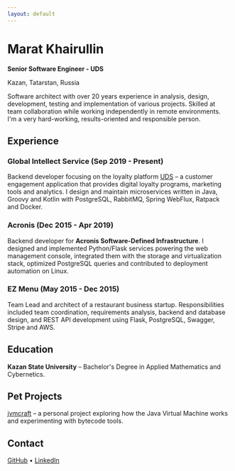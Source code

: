 ```yaml
---
layout: default
---
```


# Marat Khairullin

**Senior Software Engineer - UDS**

Kazan, Tatarstan, Russia

Software architect with over 20 years experience in analysis, design, development, testing and implementation of various projects. Skilled at team collaboration while working independently in remote environments. I'm a very hard-working, results-oriented and responsible person.

## Experience

### Global Intellect Service (Sep 2019 - Present)
Backend developer focusing on the loyalty platform [UDS](https://uds.app/) – a
customer engagement application that provides digital loyalty programs,
marketing tools and analytics. I design and maintain microservices written in
Java, Groovy and Kotlin with PostgreSQL, RabbitMQ, Spring WebFlux, Ratpack and
Docker.

### Acronis (Dec 2015 - Apr 2019)
Backend developer for **Acronis Software-Defined Infrastructure**. I designed
and implemented Python/Flask services powering the web management console,
integrated them with the storage and virtualization stack, optimized
PostgreSQL queries and contributed to deployment automation on Linux.

### EZ Menu (May 2015 - Dec 2015)
Team Lead and architect of a restaurant business startup. Responsibilities included team coordination, requirements analysis, backend and database design, and REST API development using Flask, PostgreSQL, Swagger, Stripe and AWS.

## Education

**Kazan State University** – Bachelor's Degree in Applied Mathematics and Cybernetics.

## Pet Projects

[jvmcraft](https://github.com/xmm/jvmcraft) – a personal project exploring
how the Java Virtual Machine works and experimenting with bytecode tools.

## Contact

[GitHub](https://github.com/xmm) •
[LinkedIn](https://www.linkedin.com/in/xmarat/)

